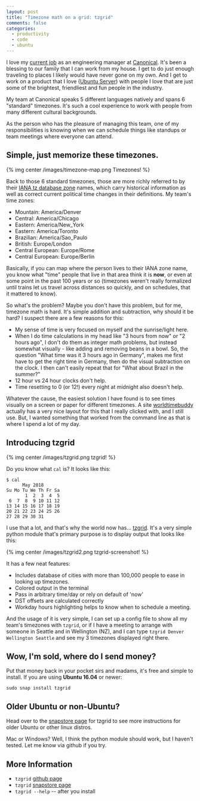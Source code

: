 ```yaml
---
layout: post
title: "Timezone math on a grid: tzgrid"
comments: false
categories:
  - productivity
  - code
  - ubuntu
---
```



I love my [current job][1] as an engineering manager at [Canonical][2].
It's been a blessing to our family that I can work from my house.  I get
to do just enough traveling to places I likely would have never gone on
my own.  And I get to work on a product that I love ([Ubuntu Server][3])
with people I love that are just some of the brightest, friendliest and
fun people in the industry.

My team at Canonical speaks 5 different languages natively and spans 6
"standard" timezones.  It's such a cool experience to work with people
from many different cultural backgrounds.

As the person who has the pleasure of managing this team, one of my
responsibilities is knowing when we can schedule things like standups or
team meetings where everyone can attend.


Simple, just memorize these timezones.
-----------

{% img center /images/timezone-map.png Timezones! %}

Back to those 6 standard timezones, those are more richly referred to by
their [IANA tz database zone][5] names, which carry historical
information as well as correct current political time changes in their
definitions.  My team's time zones:

 * Mountain: America/Denver
 * Central: America/Chicago
 * Eastern: America/New_York
 * Eastern: America/Toronto
 * Brazilian: America/Sao_Paulo
 * British: Europe/London
 * Central European: Europe/Rome
 * Central European: Europe/Berlin

Basically, if you can map where the person lives to their IANA zone
name, you know what "time" people that live in that area think it is
**now**, or even at some point in the past 100 years or so (timezones
weren't really formalized until trains let us travel across distances so
quickly, and on schedules, that it mattered to know).

So what's the problem?  Maybe you don't have this problem, but for me,
timezone math is hard.  It's simple addition and subtraction, why should
it be hard?   I suspect there are a few reasons for this:

 * My sense of time is very focused on myself and the sunrise/light
   here.
 * When I do time calculations in my head like "3 hours from now" or "2
   hours ago", I don't do them as integer math problems, but instead
   somewhat visually - like adding and removing beans in a bowl.  So,
   the question "What time was it 3 hours ago in Germany", makes me
   first have to get the right time in Germany, then do the visual
   subtraction on the clock.  I then can't easily repeat that for "What
   about Brazil in the summer?"
 * 12 hour vs 24 hour clocks don't help.
 * Time resetting to 0 (or 12!) every night at midnight also doesn't
   help.

Whatever the cause, the easiest solution I have found is to see times
visually on a screen or paper for different timezones.  A site
[worldtimebuddy][6] actually has a very nice layout for this that I
really clicked with, and I still use.  But, I wanted something that
worked from the command line as that is where I spend a lot of my day.

Introducing tzgrid
-----------

{% img center /images/tzgrid.png tzgrid! %}

Do you know what `cal` is?  It looks like this:

```
$ cal
      May 2018
Su Mo Tu We Th Fr Sa
       1  2  3  4  5
 6  7  8  9 10 11 12
13 14 15 16 17 18 19
20 21 22 23 24 25 26
27 28 29 30 31
```

I use that a lot, and that's why the world now has...  [tzgrid][4].
It's a very simple python module that's primary purpose is to display
output that looks like this:

{% img center /images/tzgrid2.png tzgrid-screenshot! %}

It has a few neat features:

 * Includes database of cities with more than 100,000 people to ease in
   looking up timezones.
 * Colored output in the terminal
 * Pass in arbitrary time/day or rely on default of 'now'
 * DST offsets are calculated correctly
 * Workday hours highlighting helps to know when to schedule a meeting.

And the usage of it is very simple, I can set up a config file to show
all my team's timezones with `tzgrid`, or if I have a meeting to arrange
with someone in Seattle and in Wellington (NZ), and I can type `tzgrid
Denver Wellington Seattle` and see my 3 timezones displayed right there.

Wow, I'm sold, where do I send money?
-------

Put that money back in your pocket sirs and madams, it's free and simple
to install.  If you are using **Ubuntu 16.04** or newer:

    sudo snap install tzgrid


Older Ubuntu or non-Ubuntu?
-------

Head over to the [snapstore page][7] for tzgrid to see more instructions
for older Ubuntu or other linux distros.

Mac or Windows?  Well, I think the python module should work, but I
haven't tested.  Let me know via github if you try.


More Information
----

 * `tzgrid` [github page][4]
 * `tzgrid` [snapstore page][7]
 * `tzgrid --help` -- after you install


[1]: https://www.linkedin.com/in/david-britton-6b88818/
[2]: https://canonical.com/
[3]: https://ubuntu.com/server
[4]: https://github.com/dpb1/tzgrid
[5]: https://www.iana.org/time-zones
[6]: https://worldtimebuddy.com
[7]: https://snapcraft.io/tzgrid

